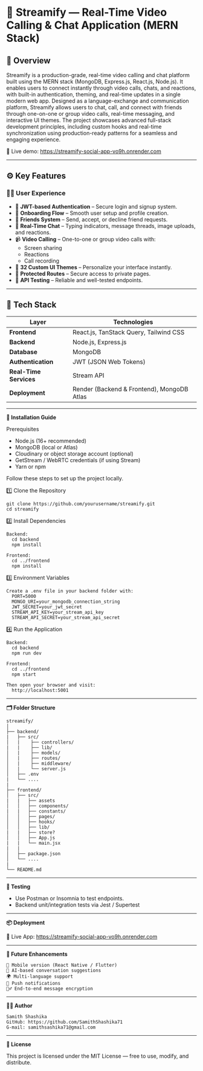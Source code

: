 # 🎥 Streamify — Real-Time Video Calling & Chat Application (MERN Stack)

## 🧭 Overview

Streamify is a production-grade, real-time video calling and chat platform built using the MERN stack (MongoDB, Express.js, React.js, Node.js). 
It enables users to connect instantly through video calls, chats, and reactions, with built-in authentication, theming, and real-time updates in a single modern web app.
Designed as a language-exchange and communication platform, Streamify allows users to chat, call, and connect with friends through one-on-one or group video calls, real-time messaging, and interactive UI themes.
The project showcases advanced full-stack development principles, including custom hooks and real-time synchronization using production-ready patterns for a seamless and engaging experience.

🔗 Live demo: https://streamify-social-app-vo9h.onrender.com

---

## ⚙️ Key Features

### 🧑‍💻 User Experience
- 🔐 **JWT-based Authentication** – Secure login and signup system.
- 🧭 **Onboarding Flow** – Smooth user setup and profile creation.
- 👥 **Friends System** – Send, accept, or decline friend requests.
- 💬 **Real-Time Chat** – Typing indicators, message threads, image uploads, and reactions.
- 📹 **Video Calling** – One-to-one or group video calls with:
  - Screen sharing  
  - Reactions  
  - Call recording  
- 🎨 **32 Custom UI Themes** – Personalize your interface instantly.
- 🚨 **Protected Routes** – Secure access to private pages.
- 🧪 **API Testing** – Reliable and well-tested endpoints.

---

## 🧰 Tech Stack

| Layer | Technologies |
|-------|---------------|
| **Frontend** | React.js, TanStack Query, Tailwind CSS |
| **Backend** | Node.js, Express.js |
| **Database** | MongoDB |
| **Authentication** | JWT (JSON Web Tokens) |
| **Real-Time Services** | Stream API |
| **Deployment** | Render (Backend & Frontend), MongoDB Atlas |

---

**🚀 Installation Guide**

Prerequisites
  - Node.js (16+ recommended)
  - MongoDB (local or Atlas)
  - Cloudinary or object storage account (optional)
  - GetStream / WebRTC credentials (if using Stream)
  - Yarn or npm


Follow these steps to set up the project locally.

  1️⃣ Clone the Repository
  
    git clone https://github.com/yourusername/streamify.git
    cd streamify

  2️⃣ Install Dependencies
  
    Backend:
      cd backend
      npm install

    Frontend:
      cd ../frontend
      npm install

  3️⃣ Environment Variables
  
    Create a .env file in your backend folder with:
      PORT=5000
      MONGO_URI=your_mongodb_connection_string
      JWT_SECRET=your_jwt_secret
      STREAM_API_KEY=your_stream_api_key
      STREAM_API_SECRET=your_stream_api_secret
  
  4️⃣ Run the Application
  
    Backend:
      cd backend
      npm run dev
    
    Frontend:
      cd ../frontend
      npm start

    Then open your browser and visit:
      http://localhost:5001

---

**🗂️ Folder Structure**

    streamify/
    │
    ├── backend/
    |   ├── src/
    │   |    ├── controllers/
    |   |    ├── lib/
    │   |    ├── models/
    │   |    ├── routes/
    │   |    ├── middleware/
    │   |    └── server.js
    │   ├── .env
    |   └── ....
    |
    ├── frontend/
    │   ├── src/
    |   |   ├── assets
    │   │   ├── components/
    |   |   ├── constants/
    │   │   ├── pages/
    │   │   ├── hooks/
    │   │   ├── lib/
    |   |   ├── store?
    │   │   ├── App.js
    |   |   └── main.jsx
    |   |
    │   ├── package.json
    │   └── ....
    |
    └── README.md

---

**🧪 Testing**

  * Use Postman or Insomnia to test endpoints.
  * Backend unit/integration tests via Jest / Supertest

---

**📦 Deployment**

  🔗 Live App: https://streamify-social-app-vo9h.onrender.com

---

**🧩 Future Enhancements**

    📱 Mobile version (React Native / Flutter)
    🧠 AI-based conversation suggestions
    🌍 Multi-language support
    🔔 Push notifications
    🕵️‍♂️ End-to-end message encryption

---

**👨‍💻 Author**

    Samith Shashika
    GitHub: https://github.com/SamithShashika71
    G-mail: samithsashika71@gmail.com

 ---

**🪪 License**
  
  This project is licensed under the MIT License — free to use, modify, and distribute.

